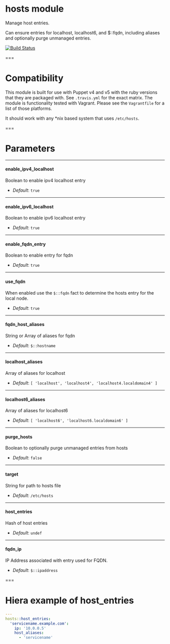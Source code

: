 hosts module
============

Manage host entries.

Can ensure entries for localhost, localhost6, and $::fqdn, including
aliases and optionally purge unmanaged entries.

[![Build Status](https://api.travis-ci.org/ghoneycutt/puppet-module-hosts.png?branch=master)](https://travis-ci.org/ghoneycutt/puppet-module-hosts)

===

# Compatibility

This module is built for use with Puppet v4 and v5 with the ruby
versions that they are packaged with. See `.travis.yml` for the exact
matrix. The module is functionality tested with Vagrant. Please see the
`Vagrantfile` for a list of those platforms.

It should work with any \*nix based system that uses `/etc/hosts`.

===

# Parameters

---
#### enable_ipv4_localhost
Boolean to enable ipv4 localhost entry

- *Default*: `true`

---
#### enable_ipv6_localhost
Boolean to enable ipv6 localhost entry

- *Default*: `true`

---
#### enable_fqdn_entry
Boolean to enable entry for fqdn

- *Default*: `true`

---
#### use_fqdn
When enabled use the `$::fqdn` fact to determine the hosts entry for the local node.

- *Default*: `true`

---
#### fqdn_host_aliases
String or Array of aliases for fqdn

- *Default*: `$::hostname`

---
#### localhost_aliases
Array of aliases for localhost

- *Default*: `[ 'localhost', 'localhost4', 'localhost4.localdomain4' ]`

---
#### localhost6_aliases
Array of aliases for localhost6

- *Default*: `[ 'localhost6', 'localhost6.localdomain6' ]`

---
#### purge_hosts
Boolean to optionally purge unmanaged entries from hosts

- *Default*: `false`

---
#### target
String for path to hosts file

- *Default*: `/etc/hosts`

---
#### host_entries
Hash of host entries

- *Default*: `undef`

---
#### fqdn_ip
IP Address associated with entry used for FQDN.

- *Default*: `$::ipaddress`

===

# Hiera example of host_entries
```yaml
---
hosts::host_entries:
  'servicename.example.com':
    ip: '10.0.0.5'
    host_aliases:
      - 'servicename'
```
